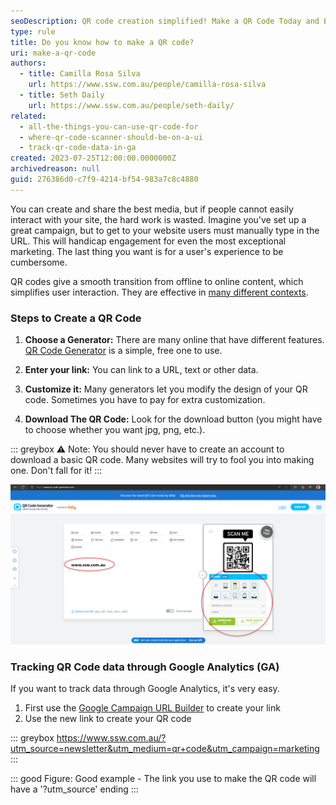 ```yaml
---
seoDescription: QR code creation simplified! Make a QR Code Today and Boost Your Marketing Efforts. (Generated SEO description)
type: rule
title: Do you know how to make a QR code?
uri: make-a-qr-code
authors:
  - title: Camilla Rosa Silva
    url: https://www.ssw.com.au/people/camilla-rosa-silva
  - title: Seth Daily
    url: https://www.ssw.com.au/people/seth-daily/
related:
  - all-the-things-you-can-use-qr-code-for
  - where-qr-code-scanner-should-be-on-a-ui
  - track-qr-code-data-in-ga
created: 2023-07-25T12:00:00.0000000Z
archivedreason: null
guid: 276386d0-c7f9-4214-bf54-983a7c8c4880
---
```


You can create and share the best media, but if people cannot easily interact with your site, the hard work is wasted. Imagine you've set up a great campaign, but to get to your website users must manually type in the URL. This will handicap engagement for even the most exceptional marketing. The last thing you want is for a user's experience to be cumbersome.

<!--endintro-->

QR codes give a smooth transition from offline to online content, which simplifies user interaction. They are effective in [many different contexts](/all-the-things-you-can-use-qr-code-for).

### **Steps to Create a QR Code**

1. **Choose a Generator:** There are many online that have different features. [QR Code Generator](https://www.qr-code-generator.com/) is a simple, free one to use.

2. **Enter your link:** You can link to a URL, text or other data.

3. **Customize it:** Many generators let you modify the design of your QR code. Sometimes you have to pay for extra customization.

4. **Download The QR Code:** Look for the download button (you might have to choose whether you want jpg, png, etc.).

::: greybox
⚠️ Note: You should never have to create an account to download a basic QR code. Many websites will try to fool you into making one. Don't fall for it!
:::

![Figure: The URL on the left, and customization options on the right](qr-code-generator.png)

### Tracking QR Code data through Google Analytics (GA)

If you want to track data through Google Analytics, it's very easy.

1. First use the [Google Campaign URL Builder](https://ga-dev-tools.google/campaign-url-builder/) to create your link
2. Use the new link to create your QR code

::: greybox
<https://www.ssw.com.au/?utm_source=newsletter&utm_medium=qr+code&utm_campaign=marketing>
:::

::: good
Figure: Good example - The link you use to make the QR code will have a '?utm_source' ending
:::
